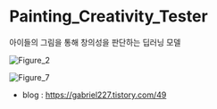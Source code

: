 # Painting_Creativity_Tester

아이들의 그림을 통해 창의성을 판단하는 딥러닝 모델

![Figure_2](https://github.com/user-attachments/assets/5e4bd3dc-c35f-4414-b129-553da72cc5f0)

![Figure_7](https://github.com/user-attachments/assets/f6e1aa6c-09be-488e-97ef-85f6705f6a67)


  - blog : https://gabriel227.tistory.com/49
